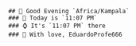 
        ## 👋 Good Evening `Africa/Kampala`
        ### 📅 Today is `11:07 PM`
        ### ⌚ It's `11:07 PM` there
        ### 🎩 With love, EduardoProfe666 
        